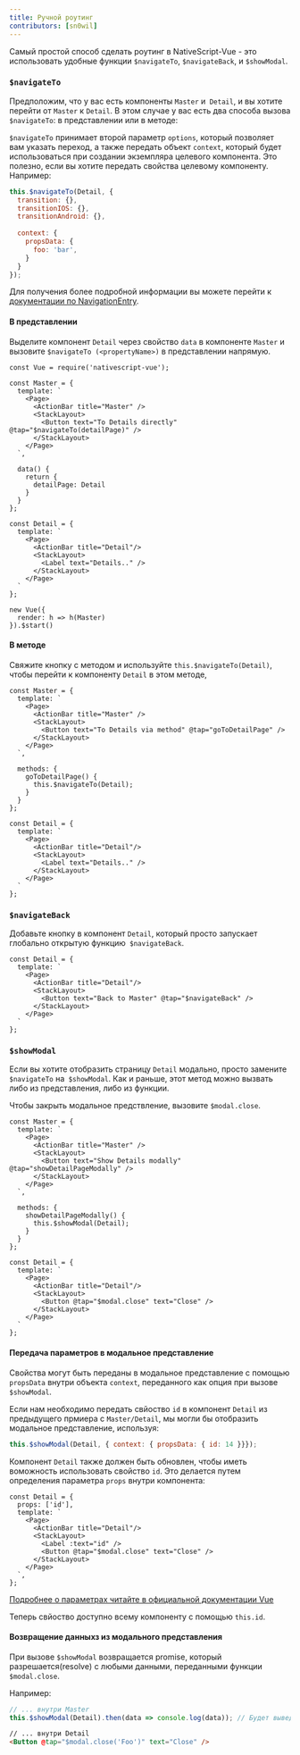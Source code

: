 ```yaml
---
title: Ручной роутинг
contributors: [sn0wil]
---
```


Самый простой способ сделать роутинг в NativeScript-Vue - это использовать удобные функции
`$navigateTo`, `$navigateBack`, и `$showModal`.

### `$navigateTo`

Предположим, что у вас есть компоненты `Master` и` Detail`, и вы хотите перейти от `Master` к `Detail`.
В этом случае у вас есть два способа вызова `$navigateTo`: в представлении или в методе:

`$navigateTo` принимает второй параметр `options`, который позволяет вам указать переход, а также передать объект `context`, который будет использоваться при создании экземпляра целевого компонента. Это полезно, если вы хотите передать свойства целевому компоненту. Например:

```js
this.$navigateTo(Detail, {
  transition: {},
  transitionIOS: {},
  transitionAndroid: {},
  
  context: {
    propsData: {
      foo: 'bar',
    }
  }
});
```

Для получения более подробной информации вы можете перейти к [документации по NavigationEntry](https://docs.nativescript.org/api-reference/interfaces/_ui_frame_.navigationentry).

#### В представлении

Выделите компонент `Detail` через свойство `data` в компоненте `Master` и вызовите `$navigateTo (<propertyName>)` в представлении напрямую.

```vue
const Vue = require('nativescript-vue');

const Master = {
  template: `
    <Page>
      <ActionBar title="Master" />
      <StackLayout>
        <Button text="To Details directly" @tap="$navigateTo(detailPage)" />
      </StackLayout>
    </Page>
  `,

  data() {
    return {
      detailPage: Detail
    }
  }
};

const Detail = {
  template: `
    <Page>
      <ActionBar title="Detail"/>
      <StackLayout>
        <Label text="Details.." />
      </StackLayout>
    </Page>
  `
};

new Vue({
  render: h => h(Master)
}).$start()
```

#### В методе

Cвяжите кнопку с методом и используйте `this.$navigateTo(Detail)`, чтобы перейти к компоненту `Detail` в этом методе,

```vue
const Master = {
  template: `
    <Page>
      <ActionBar title="Master" />
      <StackLayout>
        <Button text="To Details via method" @tap="goToDetailPage" />
      </StackLayout>
    </Page>
  `,

  methods: {
    goToDetailPage() {
      this.$navigateTo(Detail);
    }
  }
};

const Detail = {
  template: `
    <Page>
      <ActionBar title="Detail"/>
      <StackLayout>
        <Label text="Details.." />
      </StackLayout>
    </Page>
  `
};
```

### `$navigateBack`

Добавьте кнопку в компонент `Detail`, который просто запускает глобально открытую функцию` $navigateBack`.

```vue
const Detail = {
  template: `
    <Page>
      <ActionBar title="Detail"/>
      <StackLayout>
        <Button text="Back to Master" @tap="$navigateBack" />
      </StackLayout>
    </Page>
  `
};
```

### `$showModal`

Если вы хотите отобразить страницу `Detail` модально, просто замените `$navigateTo` на` $showModal`.
Как и раньше, этот метод можно вызвать либо из представления, либо из функции.

Чтобы закрыть модальное предствление, вызовите `$modal.close`.

```vue
const Master = {
  template: `
    <Page>
      <ActionBar title="Master" />
      <StackLayout>
        <Button text="Show Details modally" @tap="showDetailPageModally" />
      </StackLayout>
    </Page>
  `,

  methods: {
    showDetailPageModally() {
      this.$showModal(Detail);
    }
  }
};

const Detail = {
  template: `
    <Page>
      <ActionBar title="Detail"/>
      <StackLayout>
        <Button @tap="$modal.close" text="Close" />                    
      </StackLayout>
    </Page>
  `
};
```

#### Передача параметров в модальное представление

Свойства могут быть переданы в модальное представление с помощью `propsData` внутри объекта `context`, переданного как опция при вызове `$showModal`.

Если нам необходимо передать свйоство `id` в компонент `Detail` из предыдущего прмиера с `Master/Detail`, мы могли бы отобразить модальное представление, используя:

```js
this.$showModal(Detail, { context: { propsData: { id: 14 }}});
```

Компонент `Detail` также должен быть обновлен, чтобы иметь воможность использовать свойство `id`. Это делается путем определения параметра `props` внутри компонента:

```vue
const Detail = {
  props: ['id'],
  template: `
    <Page>
      <ActionBar title="Detail"/>
      <StackLayout>
        <Label :text="id" />
        <Button @tap="$modal.close" text="Close" />                    
      </StackLayout>
    </Page>
  `,
};
```

[Подробнее о параметрах читайте в официальной документации Vue](https://ru.vuejs.org/v2/guide/components-props.html)

Теперь свйоство доступно всему компоненту с помощью `this.id`.

#### Возвращение данныхз из модального представления

При вызове `$showModal` возвращается promise, который разрешается(resolve) с любыми данными, переданными функции `$modal.close`.

Например:

```js
// ... внутри Master
this.$showModal(Detail).then(data => console.log(data)); // Будет выведено 'Foo'
```

```html
// ... внутри Detail
<Button @tap="$modal.close('Foo')" text="Close" />    
```
